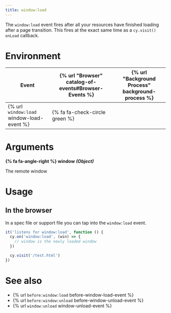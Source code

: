 ```yaml
---
title: window:load
---
```


The `window:load` event fires after all your resources have finished loading after a page transition. This fires at the exact same time as a `cy.visit()` `onLoad` callback.

# Environment

Event | {% url "Browser" catalog-of-events#Browser-Events %} | {% url "Background Process" background-process %}
--- | --- | ---
{% url `window:load` window-load-event %} | {% fa fa-check-circle green %} |

# Arguments

**{% fa fa-angle-right %} window** ***(Object)***

The remote window

# Usage

## In the browser

In a spec file or support file you can tap into the `window:load` event.

```javascript
it('listens for window:load', function () {
  cy.on('window:load', (win) => {
    // window is the newly loaded window
  })

  cy.visit('/test.html')
})
```

# See also

- {% url `before:window:load` before-window-load-event %}
- {% url `before:window:unload` before-window-unload-event %}
- {% url `window:unload` window-unload-event %}
